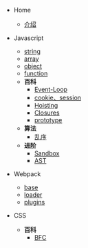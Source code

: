   * Home
    * [介绍](/README.md)

  * Javascript
    * [string](/pages/javascript/string)
    * [array](/pages/javascript/array)
    * [object](/pages/javascript/object)
    * [function](/pages/javascript/function)
    * **百科**
      * [Event-Loop](/pages/javascript/baike/event-loop)
      * [cookie、session](/pages/javascript/baike/difference-of-cookie-session-and-so-on)
      * [Hoisting](/pages/javascript/baike/hoisting)
      * [Closures](/pages/javascript/baike/closures)
      * [prototype](/pages/javascript/baike/prototype)
    * **算法**
      * [乱序](/pages/javascript/algorithm/sort)
    * **进阶**
      * [Sandbox](/pages/javascript/advanced/sandbox)
      * [AST](/pages/javascript/advanced/ast)

  * Webpack
    * [base](/pages/webpack/base)
    * [loader](/pages/webpack/loader)
    * [plugins](/pages/webpack/plugins)

  * CSS
    * **百科**
      * [BFC](/pages/css/baike/bfc)
      
